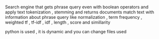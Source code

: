Search engine that gets phrase query even with boolean operators and apply text tokenization , stemming  and returns documents match text with information 
about phrase query like normalization , term frequency , weighted tf , tf-idf , idf , length  , score and simillarity  

python is used , it is dynamic and you can change files used 
